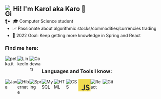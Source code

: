 ## Hi! I'm Karol aka Karo <img align="left" alt="Git" width="26px" src="https://www.pngfind.com/pngs/m/220-2203864_karo-light-corn-syrup-with-real-vanilla-32.png" />👋 

- 🎓 Computer Science student
- 📈 Passionate about algorithmic stocks/commodities/currencies trading
- 🥅 2022 Goal: Keep getting more knowledge in Spring and React

### Find me here:

[<img align="left" target="_blank" alt="petka.it" width="40px" src="https://upload.wikimedia.org/wikipedia/commons/0/0b/Blue_globe_icon.svg" />][website]
[<img align="left" target="_blank" alt="LinkedIn" width="40px" src="https://www.vectorlogo.zone/logos/linkedin/linkedin-icon.svg" />][linkedin]
[<img align="left" target="_blank" alt="Codewars" width="40px" src="https://docs.codewars.com/logo.svg" />][codewars]

<br />

### Languages and Tools I know:

<img align="left" alt="Java" width="40px" src="https://www.vectorlogo.zone/logos/java/java-icon.svg" />
<img align="left" alt="Hibernate" width="40px" src="https://www.vectorlogo.zone/logos/hibernate/hibernate-icon.svg" />
<img align="left" alt="Spring" width="40px" src="https://www.vectorlogo.zone/logos/springio/springio-icon.svg" />
<img align="left" alt="MySQL" width="40px" src="https://www.vectorlogo.zone/logos/mysql/mysql-icon.svg" />
<img align="left" alt="HTML" width="40px" src="https://www.vectorlogo.zone/logos/w3_html5/w3_html5-icon.svg" />
<img align="left" alt="CSS" width="40px" src="https://www.vectorlogo.zone/logos/w3_css/w3_css-icon.svg" />
<img align="left" alt="Javascript" width="40px" src="https://raw.githubusercontent.com/github/explore/80688e429a7d4ef2fca1e82350fe8e3517d3494d/topics/javascript/javascript.png" />
<img align="left" alt="React" width="40px" src="https://www.vectorlogo.zone/logos/reactjs/reactjs-icon.svg" />
<img align="left" alt="Git" width="40px" src="https://www.vectorlogo.zone/logos/git-scm/git-scm-icon.svg" />

[website]: https://www.petka.it
[linkedin]: https://www.linkedin.com/in/karolpetka
[codewars]: https://www.codewars.com/users/KarolPetka
